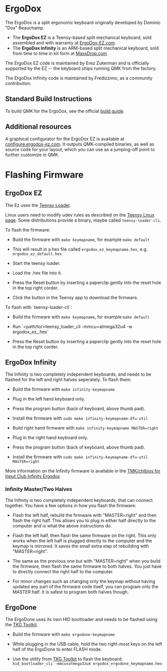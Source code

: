 ErgoDox
==

The ErgoDox is a split ergonomic keyboard originally developed by Dominic "Dox" Beauchamp.

* The **ErgoDox EZ** is a Teensy-based split mechanical keyboard, sold assembled and with warranty at [ErgoDox-EZ.com](https://ergodox-ez.com).
* The **ErgoDox Infinity** is an ARM-based split mechanical keyboard, sold from time to time in kit form at [MassDrop.com](https://www.massdrop.com/buy/infinity-ergodox)

The ErgoDox EZ code is maintained by Erez Zukerman and is officially supported by the EZ -- the keyboard ships running QMK from the factory.

The ErgoDox Infinity code is maintained by Fredizzimo, as a community contribution.

## Standard Build Instructions

To build QMK for the ErgoDox, see the official [build guide](/docs/build_guide.md).

## Additional resources

A graphical configurator for the ErgoDox EZ is available at [configure.ergodox-ez.com](http://configure.ergodox-ez.com). It outputs QMK-compiled binaries, as well as source code for your layout, which you can use as a jumping-off point to further customize in QMK.

# Flashing Firmware

## ErgoDox EZ

The Ez uses the [Teensy Loader](https://www.pjrc.com/teensy/loader.html).

Linux users need to modify udev rules as described on the [Teensy
Linux page].  Some distributions provide a binary, maybe called
`teensy-loader-cli`.

[Teensy Linux page]: https://www.pjrc.com/teensy/loader_linux.html

To flash the firmware:

  - Build the firmware with `make keymapname`, for example `make default`
  - This will result in a hex file called `ergodox_ez_keymapname.hex`, e.g.
    `ergodox_ez_default.hex`

  - Start the teensy loader.

  - Load the .hex file into it.

  - Press the Reset button by inserting a paperclip gently into the reset hole
    in the top right corder.

  - Click the button in the Teensy app to download the firmware.

To flash with ´teensy-loader-cli´:

  - Build the firmware with `make keymapname`, for example `make default`

  - Run ´<path/to/>teensy_loader_cli -mmcu=atmega32u4 -w ergodox_ez_<keymap>.hex´

  - Press the Reset button by inserting a paperclip gently into the reset hole
    in the top right corder.

## ErgoDox Infinity

The Infinity is two completely independent keyboards, and needs to be flashed
for the left and right halves seperately.  To flash them:

  - Build the firmware with `make infinity-keymapname`

  - Plug in the left hand keyboard only.

  - Press the program button (back of keyboard, above thumb pad).

  - Install the firmware with `sudo make infinity-keymapname-dfu-util`

  - Build right hand firmware with `make infinity-keymapname MASTER=right`

  - Plug in the right hand keyboard only.

  - Press the program button (back of keyboard, above thumb pad).

  - Install the firmware with `sudo make infinity-keymapname-dfu-util MASTER=right`

More information on the Infinity firmware is available in the [TMK/chibios for
Input Club Infinity Ergodox](https://github.com/fredizzimo/infinity_ergodox/blob/master/README.md)

### Infinity Master/Two Halves

The Infinity is two completely independent keyboards, that can connect together.
You have a few options in how you flash the firmware:

- Flash the left half, rebuild the firmware with "MASTER=right" and then flash
  the right half.  This allows you to plug in either half directly to the
  computer and is what the above instructions do.

- Flash the left half, then flash the same firmware on the right.  This only
  works when the left half is plugged directly to the computer and the keymap
  is mirrored.  It saves the small extra step of rebuilding with
  "MASTER=right".

- The same as the previous one but with "MASTER=right" when you build the
  firmware, then flash the same firmware to both halves.  You just have to
  directly connect the right half to the computer.

- For minor changes such as changing only the keymap without having updated
  any part of the firmware code itself, you can program only the MASTER half.
  It is safest to program both halves though.

## ErgoDone

The ErgoDone uses its own HID bootloader and needs to be flashed using the [TKG Toolkit](https://github.com/kairyu/tkg-toolkit).

  - Build the firmware with `make ergodone-keymapname`

  - While plugging in the USB cable, hold the two right-most keys on the left half of the ErgoDone to enter FLASH mode.

  - Use the utility from [TKG Toolkit](https://github.com/kairyu/tkg-toolkit) to flash the keyboard: `hid_bootloader_cli -mmcu=atmega32u4 ergodox_ergodone_keymapname.hex`
